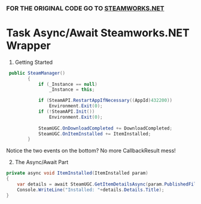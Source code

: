 ### FOR THE ORIGINAL CODE GO TO [STEAMWORKS.NET](https://github.com/rlabrecque/Steamworks.NET)

Task Async/Await Steamworks.NET Wrapper
=======

1. Getting Started

```csharp
 public SteamManager()
        {
            if (_Instance == null)
                _Instance = this;

            if (SteamAPI.RestartAppIfNecessary((AppId)432200))
                Environment.Exit(0);
            if (!SteamAPI.Init())
                Environment.Exit(0);
            
            SteamUGC.OnDownloadCompleted += DownloadCompleted;
            SteamUGC.OnItemInstalled += ItemInstalled;
        }
```
Notice the two events on the bottom? No more CallbackResult mess!

2. The Async/Await Part

```csharp
private async void ItemInstalled(ItemInstalled param)
{
    var details = await SteamUGC.GetItemDetailsAsync(param.PublishedFileId);
    Console.WriteLine("Installed: "+details.Details.Title);
}
```

